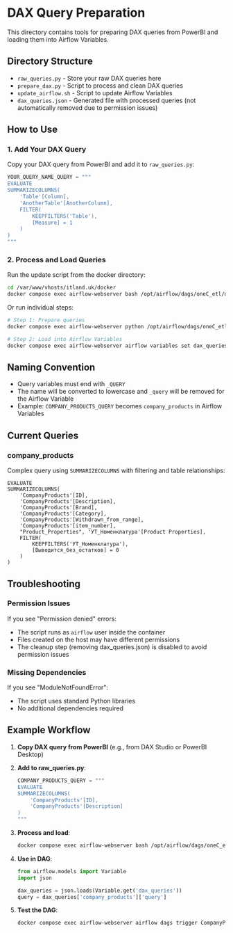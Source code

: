 # DAX Query Preparation

This directory contains tools for preparing DAX queries from PowerBI and loading them into Airflow Variables.

## Directory Structure

- `raw_queries.py` - Store your raw DAX queries here
- `prepare_dax.py` - Script to process and clean DAX queries
- `update_airflow.sh` - Script to update Airflow Variables
- `dax_queries.json` - Generated file with processed queries (not automatically removed due to permission issues)

## How to Use

### 1. Add Your DAX Query

Copy your DAX query from PowerBI and add it to `raw_queries.py`:

```python
YOUR_QUERY_NAME_QUERY = """
EVALUATE
SUMMARIZECOLUMNS(
    'Table'[Column],
    'AnotherTable'[AnotherColumn],
    FILTER(
        KEEPFILTERS('Table'),
        [Measure] = 1
    )
)
"""
```

### 2. Process and Load Queries

Run the update script from the docker directory:

```bash
cd /var/www/vhosts/itland.uk/docker
docker compose exec airflow-webserver bash /opt/airflow/dags/oneC_etl/dax_prepare/update_airflow.sh
```

Or run individual steps:

```bash
# Step 1: Prepare queries
docker compose exec airflow-webserver python /opt/airflow/dags/oneC_etl/dax_prepare/prepare_dax.py

# Step 2: Load into Airflow Variables
docker compose exec airflow-webserver airflow variables set dax_queries "$(cat dags/oneC_etl/dax_prepare/dax_queries.json)"
```

## Naming Convention

- Query variables must end with `_QUERY`
- The name will be converted to lowercase and `_query` will be removed for the Airflow Variable
- Example: `COMPANY_PRODUCTS_QUERY` becomes `company_products` in Airflow Variables

## Current Queries

### company_products
Complex query using `SUMMARIZECOLUMNS` with filtering and table relationships:

```dax
EVALUATE
SUMMARIZECOLUMNS(
    'CompanyProducts'[ID],
    'CompanyProducts'[Description],
    'CompanyProducts'[Brand],
    'CompanyProducts'[Category],
    'CompanyProducts'[Withdrawn_from_range],
    'CompanyProducts'[item_number],
    "Product_Properties", 'УТ_Номенклатура'[Product Properties],
    FILTER(
        KEEPFILTERS('УТ_Номенклатура'),
        [Выводится_без_остатков] = 0
    )
)
```

## Troubleshooting

### Permission Issues
If you see "Permission denied" errors:
- The script runs as `airflow` user inside the container
- Files created on the host may have different permissions
- The cleanup step (removing dax_queries.json) is disabled to avoid permission issues

### Missing Dependencies
If you see "ModuleNotFoundError":
- The script uses standard Python libraries
- No additional dependencies required

## Example Workflow

1. **Copy DAX query from PowerBI** (e.g., from DAX Studio or PowerBI Desktop)

2. **Add to raw_queries.py**:
   ```python
   COMPANY_PRODUCTS_QUERY = """
   EVALUATE
   SUMMARIZECOLUMNS(
       'CompanyProducts'[ID],
       'CompanyProducts'[Description]
   )
   """
   ```

3. **Process and load**:
   ```bash
   docker compose exec airflow-webserver bash /opt/airflow/dags/oneC_etl/dax_prepare/update_airflow.sh
   ```

4. **Use in DAG**:
   ```python
   from airflow.models import Variable
   import json
   
   dax_queries = json.loads(Variable.get('dax_queries'))
   query = dax_queries['company_products']['query']
   ```

5. **Test the DAG**:
   ```bash
   docker compose exec airflow-webserver airflow dags trigger CompanyProductsETL
   ``` 